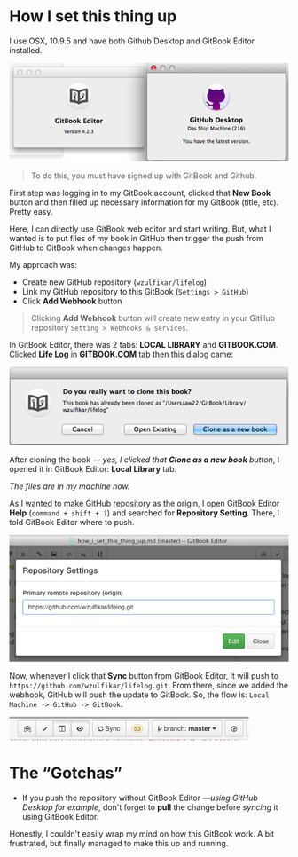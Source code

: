 # How I set this thing up

I use OSX, 10.9.5 and have both Github Desktop and GitBook Editor installed. 

![GitBook & GitHub Desktop](../images/gitbook_github.png)

>To do this, you must have signed up with GitBook and Github.

First step was logging in to my GitBook account, clicked that __New Book__ button and then filled up necessary information for my GitBook (title, etc). Pretty easy.

Here, I can directly use GitBook web editor and start writing. But, what I wanted is to put files of my book in GitHub then trigger the push from GitHub to GitBook when changes happen.

My approach was:
- Create new GitHub repository (`wzulfikar/lifelog`)
- Link my GitHub repository to this GitBook (`Settings > GitHub`)
- Click __Add Webhook__ button

>Clicking __Add Webhook__ button will create new entry in your GitHub repository `Setting > Webhooks & services`.

In GitBook Editor, there was 2 tabs: **LOCAL LIBRARY** and **GITBOOK.COM**. Clicked **Life Log** in **GITBOOK.COM** tab then this dialog came:

![clone this book](../images/clone-this-book.png)

After cloning the book *— yes, I clicked that **Clone as a new book** button*, I opened it in GitBook Editor: **Local Library** tab. 

*The files are in my machine now.*

As I wanted to make GitHub repository as the origin, I open GitBook Editor **Help** (`command + shift + ?`) and searched for **Repository Setting**. There, I told GitBook Editor where to push.

![repository settings](../images/repository_settings.png)

Now, whenever I click that **Sync** button from GitBook Editor, it will push to `https://github.com/wzulfikar/lifelog.git`. From there, since we added the webhook, GitHub will push the update to GitBook. So, the flow is: `Local Machine -> GitHub -> GitBook`.

![gitbook-sync](../images/gitbook-sync.png)

# The “Gotchas”

- If you push the repository without GitBook Editor *—using GitHub Desktop for example*, don't forget to **pull** the change before *syncing* it using GitBook Editor.

Honestly, I couldn't easily wrap my mind on how this GitBook work. A bit frustrated, but finally managed to make this up and running.
